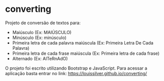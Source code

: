 # converting

Projeto de conversão de textos para:
- Maiúsculo (Ex: MAIÚSCULO)
- Minúsculo (Ex: minúsculo)
- Primeira letra de cada palavra maiúscula (Ex: Primeira Letra De Cada Palavra)
- Primeira letra de cada frase maiúscula (Ex: Primeira letra de cada frase)
- Alternado (Ex: AlTeRnAdO)

O projeto foi escrito utilizando Bootstrap e JavaScript. Para acessar a aplicação basta entrar no link:
https://louissilver.github.io/converting/
